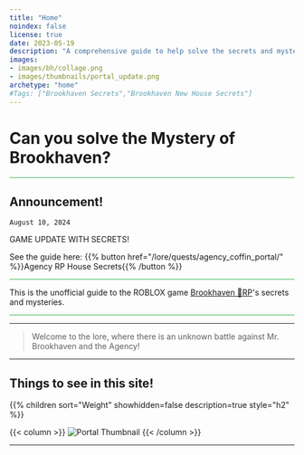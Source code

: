 ```yaml
---
title: "Home"
noindex: false
license: true
date: 2023-05-19
description: "A comprehensive guide to help solve the secrets and mysteries of Brookhaven RP. A walkthrough of quests, a casebook with notes and details."
images: 
- images/bh/collage.png
- images/thumbnails/portal_update.png
archetype: "home"
#Tags: ["Brookhaven Secrets","Brookhaven New House Secrets"]
---
```


# Can you solve the **Mystery** of Brookhaven?

<hr style="background-color: #28b44c" size=8>

## Announcement!

`August 10, 2024`

GAME UPDATE WITH SECRETS!

See the guide here: {{% button href="/lore/quests/agency_coffin_portal/" %}}Agency RP House Secrets{{% /button %}}

<hr style="background-color: #28b44c" size=8>


This is the unofficial guide to the ROBLOX game <a href="https://www.roblox.com/games/4924922222/Brookhaven-RP" ref="noopener">Brookhaven 🏡RP</a>'s secrets and mysteries.


<hr style="background-color: #28b44c" size=8>

---

> Welcome to the lore, where there is an unknown battle against Mr. Brookhaven and the Agency!


---

## Things to see in this site!


<div class="expand-content" style="display: block;">
{{% children sort="Weight" showhidden=false description=true style="h2"  %}}
</div>

{{< column >}}
![Portal Thumbnail](/images/thumbnails/portal_update.png)
{{< /column >}}

---

